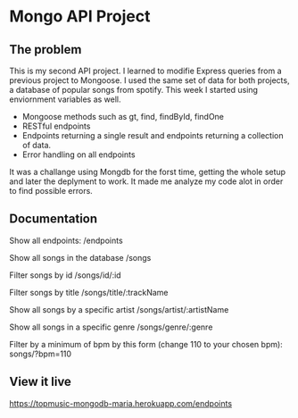 # Mongo API Project

## The problem

This is my second API project. I learned to modifie Express queries from a previous project to Mongoose. I used the same set of data for both projects, a database of popular songs from spotify.
This week I started using enviornment variables as well.

- Mongoose methods such as gt, find, findById, findOne
- RESTful endpoints
- Endpoints returning a single result and endpoints returning a collection of data.
- Error handling on all endpoints

It was a challange using Mongdb for the forst time, getting the whole setup and later the deplyment to work. It made me analyze my code alot in order to find possible errors.

## Documentation

Show all endpoints:
/endpoints

Show all songs in the database
/songs

Filter songs by id
/songs/id/:id

Filter songs by title
/songs/title/:trackName

Show all songs by a specific artist
/songs/artist/:artistName

Show all songs in a specific genre
/songs/genre/:genre

Filter by a minimum of bpm by this form (change 110 to your chosen bpm):
songs/?bpm=110

## View it live

https://topmusic-mongodb-maria.herokuapp.com/endpoints
